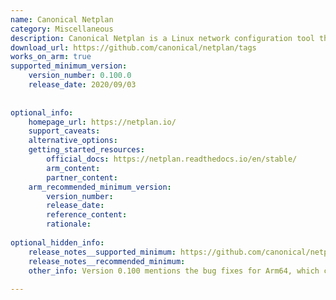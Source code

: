 ```yaml
---
name: Canonical Netplan
category: Miscellaneous
description: Canonical Netplan is a Linux network configuration tool that uses YAML to declaratively define network interfaces and behaviors. It provides a unified abstraction over backends like NetworkManager and systemd‑networkd, simplifying network setup across servers, desktops, cloud, and IoT devices.
download_url: https://github.com/canonical/netplan/tags
works_on_arm: true
supported_minimum_version:
    version_number: 0.100.0
    release_date: 2020/09/03
 
 
optional_info:
    homepage_url: https://netplan.io/
    support_caveats:
    alternative_options:
    getting_started_resources:
        official_docs: https://netplan.readthedocs.io/en/stable/
        arm_content:
        partner_content:
    arm_recommended_minimum_version:
        version_number:
        release_date:
        reference_content:
        rationale:
 
optional_hidden_info:
    release_notes__supported_minimum: https://github.com/canonical/netplan/releases/tag/0.100
    release_notes__recommended_minimum:
    other_info: Version 0.100 mentions the bug fixes for Arm64, which confirms Linux/Arm64 support. However, the initial support isn't mentioned. Launchpad provides netplan version 0.99 for Ubuntu Focal. Please see [here](https://launchpad.net/ubuntu/focal/arm64/netplan.io/0.99-0ubuntu1).
 
---
```

